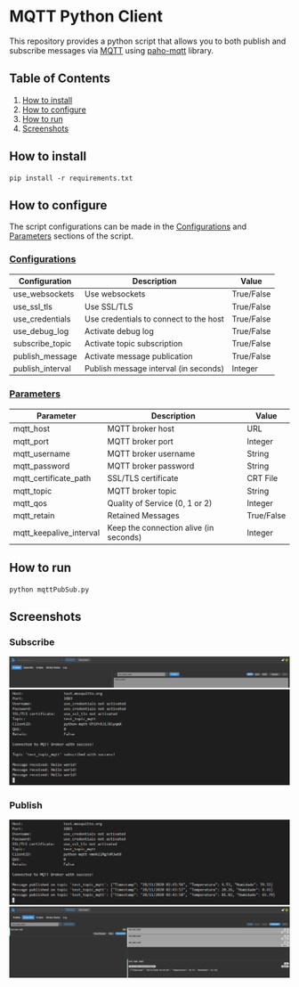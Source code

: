 # MQTT Python Client

This repository provides a python script that allows you to both publish and subscribe messages via [MQTT](https://mqtt.org/) using [paho-mqtt](https://pypi.org/project/paho-mqtt/) library.


## Table of Contents
1. [How to install](#howtoinstall)
2. [How to configure](#howtoconfigure)
2. [How to run](#howtorun)
3. [Screenshots](#screenshots)


## How to install <a name="howtoinstall"></a>

```
pip install -r requirements.txt
```


## How to configure <a name="howtoconfigure"></a>

The script configurations can be made in the [Configurations](https://github.com/Jorge-Mendes/python-mqtt/blob/main/mqttPubSub.py#L10-L17) and [Parameters](https://github.com/Jorge-Mendes/python-mqtt/blob/main/mqttPubSub.py#L20-L29) sections of the script.

### [Configurations](https://github.com/Jorge-Mendes/python-mqtt/blob/main/mqttPubSub.py#L10-L17)

| Configuration    | Description                            | Value         |
|------------------|----------------------------------------|---------------|
| use_websockets   | Use websockets                         | True/False    |
| use_ssl_tls      | Use SSL/TLS                            | True/False    |
| use_credentials  | Use credentials to connect to the host | True/False    |
| use_debug_log    | Activate debug log                     | True/False    |
| subscribe_topic  | Activate topic subscription            | True/False    |
| publish_message  | Activate message publication           | True/False    |
| publish_interval | Publish message interval (in seconds)  | Integer       |

### [Parameters](https://github.com/Jorge-Mendes/python-mqtt/blob/main/mqttPubSub.py#L20-L29)

| Parameter               | Description                            | Value      |
|-------------------------|----------------------------------------|------------|
| mqtt_host               | MQTT broker host                       | URL        |
| mqtt_port               | MQTT broker port                       | Integer    |
| mqtt_username           | MQTT broker username                   | String     |
| mqtt_password           | MQTT broker password                   | String     |
| mqtt_certificate_path   | SSL/TLS certificate                    | CRT File   |
| mqtt_topic              | MQTT broker topic                      | String     |
| mqtt_qos                | Quality of Service (0, 1 or 2)         | Integer    |
| mqtt_retain             | Retained Messages                      | True/False |
| mqtt_keepalive_interval | Keep the connection alive (in seconds) | Integer    |


## How to run <a name="howtorun"></a>

```
python mqttPubSub.py
```


## Screenshots <a name="screenshots"></a>

### Subscribe

![MQTT.fx publish](screenshots/publish_mqttfx.png)
![mqttPubSub subscribe](screenshots/subscribe_py.png)

### Publish

![mqttPubSub publish](screenshots/publish_py.png)
![MQTT.fx subscribe](screenshots/subscribe_mqttfx.png)

